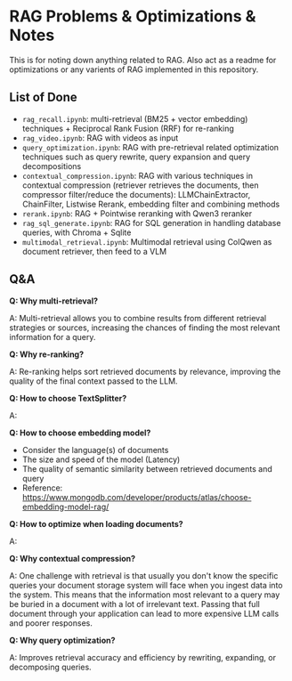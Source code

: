 # RAG Problems & Optimizations & Notes

This is for noting down anything related to RAG. Also act as a readme for optimizations or any varients of RAG implemented in this repository.

## List of Done

- `rag_recall.ipynb`: multi-retrieval (BM25 + vector embedding) techniques + Reciprocal Rank Fusion (RRF) for re-ranking
- `rag_video.ipynb`: RAG with videos as input
- `query_optimization.ipynb`: RAG with pre-retrieval related optimization techniques such as query rewrite, query expansion and query decompositions
- `contextual_compression.ipynb`: RAG with various techniques in contextual compression (retriever retrieves the documents, then compressor filter/reduce the documents): LLMChainExtractor, ChainFilter, Listwise Rerank, embedding filter and combining methods
- `rerank.ipynb`: RAG + Pointwise reranking with Qwen3 reranker
- `rag_sql_generate.ipynb`: RAG for SQL generation in handling database queries, with Chroma + Sqlite
- `multimodal_retrieval.ipynb`: Multimodal retrieval using ColQwen as document retriever, then feed to a VLM

## Q&A

**Q: Why multi-retrieval?**

A: Multi-retrieval allows you to combine results from different retrieval strategies or sources, increasing the chances of finding the most relevant information for a query.

**Q: Why re-ranking?**

A: Re-ranking helps sort retrieved documents by relevance, improving the quality of the final context passed to the LLM.

**Q: How to choose TextSplitter?**

A: 

**Q: How to choose embedding model?**

- Consider the language(s) of documents
- The size and speed of the model (Latency)
- The quality of semantic similarity between retrieved documents and query
- Reference: https://www.mongodb.com/developer/products/atlas/choose-embedding-model-rag/

**Q: How to optimize when loading documents?**

A:

**Q: Why contextual compression?**

A: One challenge with retrieval is that usually you don't know the specific queries your document storage system will face when you ingest data into the system. This means that the information most relevant to a query may be buried in a document with a lot of irrelevant text. Passing that full document through your application can lead to more expensive LLM calls and poorer responses.

**Q: Why query optimization?**

A: Improves retrieval accuracy and efficiency by rewriting, expanding, or decomposing queries.
